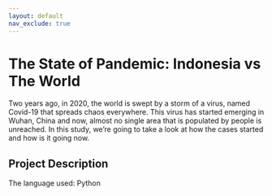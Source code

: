 ```yaml
---
layout: default
nav_exclude: true
---
```


# The State of Pandemic: Indonesia vs The World

Two years ago, in 2020, the world is swept by a storm of a virus, named Covid-19 that spreads chaos everywhere. This virus has started emerging in Wuhan, China and now, 
almost no single area that is populated by people is unreached. In this study, we’re going to take a look at how the cases started and how is it going now.

## Project Description

The language used: Python
